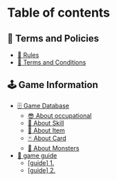 # Table of contents

## 🚩 Terms and Policies

* [📜 Rules](README.md)
* [📃 Terms and Conditions](terms-and-policies/terms-and-conditions.md)

## 🕹 Game Information

* [🗄 Game Database](game-information/game-database/README.md)
  * [😎 About occupational](game-information/game-database/about-occupational.md)
  * [🎇 About Skill](game-information/game-database/about-skill.md)
  * [🦰 About Item](game-information/game-database/about-item.md)
  * [🃏 About Card](game-information/game-database/about-card.md)
  * [👾 About Monsters](game-information/game-database/about-monsters.md)
* [📓 game guide](game-information/game-guide/README.md)
  * [\[guide\] 1.](game-information/game-guide/guide-1..md)
  * [\[guide\] 2.](game-information/game-guide/guide-2..md)
